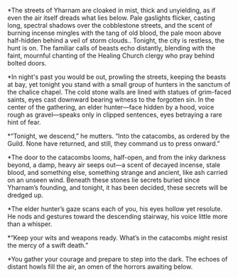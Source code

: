 *The streets of Yharnam are cloaked in mist, thick and unyielding, as if even the air itself dreads what lies below. Pale gaslights flicker, casting long, spectral shadows over the cobblestone streets, and the scent of burning incense mingles with the tang of old blood, the pale moon above half-hidden behind a veil of storm clouds.. Tonight, the city is restless, the hunt is on. The familiar calls of beasts echo distantly, blending with the faint, mournful chanting of the Healing Church clergy who pray behind bolted doors.

*In night's past you would be out, prowling the streets, keeping the beasts at bay, yet tonight you stand with a small group of hunters in the sanctum of the chalice chapel. The cold stone walls are lined with statues of grim-faced saints, eyes cast downward bearing witness to the forgotten sin. In the center of the gathering, an elder hunter—face hidden by a hood, voice rough as gravel—speaks only in clipped sentences, eyes betraying a rare hint of fear.

*“Tonight, we descend,” he mutters. “Into the catacombs, as ordered by the Guild. None have returned, and still, they command us to press onward.”

*The door to the catacombs looms, half-open, and from the inky darkness beyond, a damp, heavy air seeps out—a scent of decayed incense, stale blood, and something else, something strange and ancient, like ash carried on an unseen wind. Beneath these stones lie secrets buried since Yharnam’s founding, and tonight, it has been decided, these secrets will be dredged up.

*The elder hunter’s gaze scans each of you, his eyes hollow yet resolute. He nods and gestures toward the descending stairway, his voice little more than a whisper.

*“Keep your wits and weapons ready. What’s in the catacombs might resist the mercy of a swift death.”

*You gather your courage and prepare to step into the dark. The echoes of distant howls fill the air, an omen of the horrors awaiting below.